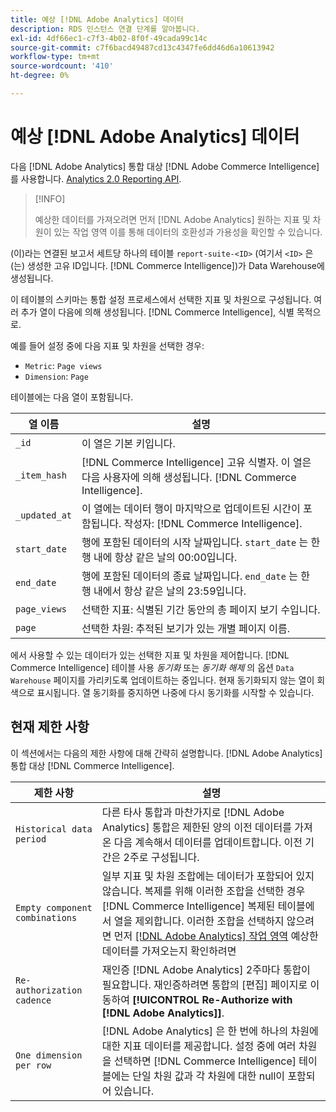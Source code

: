 ```yaml
---
title: 예상 [!DNL Adobe Analytics] 데이터
description: RDS 인스턴스 연결 단계를 알아봅니다.
exl-id: 4df66ec1-c7f3-4b02-8f0f-49cada99c14c
source-git-commit: c7f6bacd49487cd13c4347fe6dd46d6a10613942
workflow-type: tm+mt
source-wordcount: '410'
ht-degree: 0%

---
```


# 예상 [!DNL Adobe Analytics] 데이터

다음 [!DNL Adobe Analytics] 통합 대상 [!DNL Adobe Commerce Intelligence] 를 사용합니다. [Analytics 2.0 Reporting API](https://developer.adobe.com/analytics-apis/docs/2.0/#!AdobeDocs/analytics-2.0-apis/master/README.md).

>[!INFO]
>
>예상한 데이터를 가져오려면 먼저 [!DNL Adobe Analytics] 원하는 지표 및 차원이 있는 작업 영역 이를 통해 데이터의 호환성과 가용성을 확인할 수 있습니다.

(이)라는 연결된 보고서 세트당 하나의 테이블 `report-suite-<ID>` (여기서 `<ID>` 은(는) 생성한 고유 ID입니다. [!DNL Commerce Intelligence])가 Data Warehouse에 생성됩니다.

이 테이블의 스키마는 통합 설정 프로세스에서 선택한 지표 및 차원으로 구성됩니다. 여러 추가 열이 다음에 의해 생성됩니다. [!DNL Commerce Intelligence], 식별 목적으로.

예를 들어 설정 중에 다음 지표 및 차원을 선택한 경우:
- `Metric`: `Page views`
- `Dimension`: `Page`

테이블에는 다음 열이 포함됩니다.

| 열 이름 | 설명 |
| --- | --- |
| `_id` | 이 열은 기본 키입니다. |
| `_item_hash` | [!DNL Commerce Intelligence] 고유 식별자. 이 열은 다음 사용자에 의해 생성됩니다. [!DNL Commerce Intelligence]. |
| `_updated_at` | 이 열에는 데이터 행이 마지막으로 업데이트된 시간이 포함됩니다. 작성자: [!DNL Commerce Intelligence]. |
| `start_date` | 행에 포함된 데이터의 시작 날짜입니다. `start_date` 는 한 행 내에 항상 같은 날의 00:00입니다. |
| `end_date` | 행에 포함된 데이터의 종료 날짜입니다. `end_date` 는 한 행 내에서 항상 같은 날의 23:59입니다. |
| `page_views` | 선택한 지표: 식별된 기간 동안의 총 페이지 보기 수입니다. |
| `page` | 선택한 차원: 추적된 보기가 있는 개별 페이지 이름. |

에서 사용할 수 있는 데이터가 있는 선택한 지표 및 차원을 제어합니다. [!DNL Commerce Intelligence] 테이블 사용 *동기화* 또는 *동기화 해제* 의 옵션 `Data Warehouse` 페이지를 가리키도록 업데이트하는 중입니다. 현재 동기화되지 않는 열이 회색으로 표시됩니다. 열 동기화를 중지하면 나중에 다시 동기화를 시작할 수 있습니다.

## 현재 제한 사항

이 섹션에서는 다음의 제한 사항에 대해 간략히 설명합니다. [!DNL Adobe Analytics] 통합 대상 [!DNL Commerce Intelligence].

| 제한 사항 | 설명 |
| --- | --- |
| `Historical data period` | 다른 타사 통합과 마찬가지로 [!DNL Adobe Analytics] 통합은 제한된 양의 이전 데이터를 가져온 다음 계속해서 데이터를 업데이트합니다. 이전 기간은 2주로 구성됩니다. |
| `Empty component combinations` | 일부 지표 및 차원 조합에는 데이터가 포함되어 있지 않습니다. 복제를 위해 이러한 조합을 선택한 경우 [!DNL Commerce Intelligence] 복제된 테이블에서 열을 제외합니다. 이러한 조합을 선택하지 않으려면 먼저 [[!DNL Adobe Analytics] 작업 영역](https://experienceleague.adobe.com/docs/analytics/analyze/analysis-workspace/home.html) 예상한 데이터를 가져오는지 확인하려면 |
| `Re-authorization cadence` | 재인증 [!DNL Adobe Analytics] 2주마다 통합이 필요합니다. 재인증하려면 통합의 [편집] 페이지로 이동하여 **[!UICONTROL Re-Authorize with [!DNL Adobe Analytics]]**. |
| `One dimension per row` | [!DNL Adobe Analytics] 은 한 번에 하나의 차원에 대한 지표 데이터를 제공합니다. 설정 중에 여러 차원을 선택하면 [!DNL Commerce Intelligence] 테이블에는 단일 차원 값과 각 차원에 대한 null이 포함되어 있습니다. |

